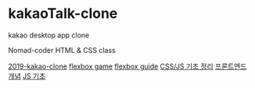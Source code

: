 # kakaoTalk-clone

<p>kakao desktop app clone</p>
<p>Nomad-coder HTML & CSS class</p>
<a href="https://inmog.github.io/kakaoTalk-clone/2019-kakao-clone/index.html">2019-kakao-clone</a>
<a href="http://flexboxfroggy.com/#ko">flexbox game</a>
<a href="https://heropy.blog/2018/11/24/css-flexible-box/">flexbox guide</a>
<a href="https://www.youtube.com/playlist?list=PLe9WXHRkq9p0k7eF0TrIHgL5Cy9khHWnX">CSS/JS 기초 정리</a>
<a href="https://www.youtube.com/playlist?list=PLv2d7VI9OotQ1F92Jp9Ce7ovHEsuRQB3Y">프론트엔드 개념</a>
<a href="https://www.youtube.com/playlist?list=PLv2d7VI9OotTVOL4QmPfvJWPJvkmv6h-2">JS 기초</a>
